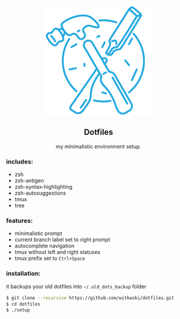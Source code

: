 <p align="center">
  <img src="https://github.com/witkwski/dotfiles/raw/master/images/ico.png" alt="tools">
</p>

<h2 align="center">
  <b>Dotfiles</b>
</h2>

<p align="center">
  my minimalistic environment setup.
</p>


### includes:
- zsh
- zsh-antigen
- zsh-syntax-highlighting
- zsh-autosuggestions
- tmux
- tree


### features:
- minimalistic prompt
- current branch label set to right prompt
- autocomplete navigation
- tmux without left and right statuses
- tmux prefix set to `Ctrl+Space`


### installation:

it backups your old dotfiles into `~/.old_dots_backup` folder

```sh
$ git clone --recursive https://github.com/witkwski/dotfiles.git
$ cd dotfiles
$ ./setup

```